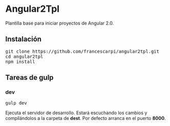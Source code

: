 # Angular2Tpl

Plantilla base para iniciar proyectos de Angular 2.0.

## Instalación

<pre>
git clone https://github.com/francescarpi/angular2tpl.git
cd angular2tpl
npm install
</pre>

## Tareas de gulp

### dev

<pre>
gulp dev
</pre>

Ejecuta el servidor de desarrollo. Estará escuchando los cambios y compilándolos a la carpeta de **dest**. Por defecto arranca en el puerto **8000**.
